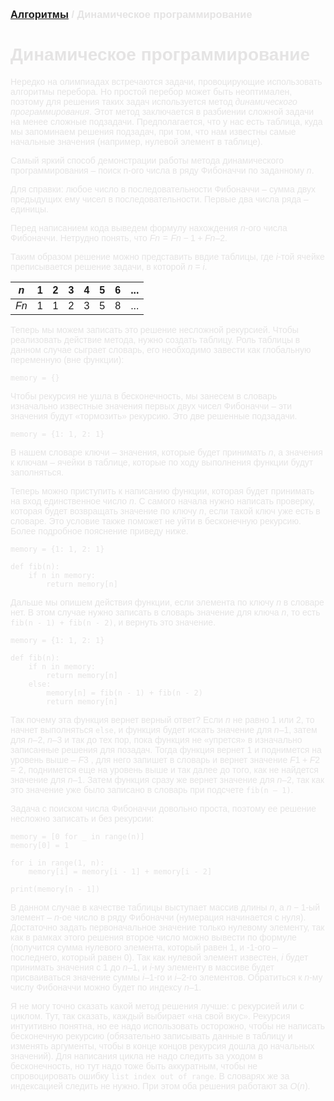 <span style="color: #E5E4E4; font-family: Helvetica;">

### [Алгоритмы](README.md) / Динамическое программирование

# **Динамическое программирование**

Нередко на олимпиадах встречаются задачи, провоцирующие использовать алгоритмы перебора. Но простой перебор может быть неоптимален, поэтому для решения таких задач используется метод *динамического программирования*. Этот метод заключается в разбиении сложной задачи на менее сложные подзадачи. Предполагается, что у нас есть таблица, куда мы запоминаем решения подзадач, при том, что нам известны самые начальные значения (например, нулевой элемент в таблице). 

Самый яркий способ демонстрации работы метода динамического программирования – поиск n-ого числа в ряду Фибоначчи по заданному *n*. 

Для справки: любое число в последовательности Фибоначчи – сумма двух предыдущих ему чисел в последовательности. Первые два числа ряда – единицы. 

Перед написанием кода выведем формулу нахождения *n*-ого числа Фибоначчи. Нетрудно понять, что $Fn = Fn - 1 + Fn – 2$. 

Таким образом решение можно представить ввдие таблицы, где *i*-той ячейке преписывается решение задачи, в которой *n* = *i*.

| $n$ | 1 | 2 | 3 | 4 | 5 | 6 | ... |
|-----|---|---|---|---|---|---|-----|
| $Fn$ | 1 | 1 | 2 | 3 | 5 | 8 | ... | 

Теперь мы можем записать это решение несложной рекурсией. Чтобы реализовать действие метода, нужно создать таблицу. Роль таблицы в данном случае сыграет словарь, его необходимо завести как глобальную переменную (вне функции): 

    memory = {}

Чтобы рекурсия не ушла в бесконечность, мы занесем в словарь изначально известные значения первых двух чисел Фибоначчи – эти значения будут «тормозить» рекурсию. Это две решенные подзадачи.

    memory = {1: 1, 2: 1}

В нашем словаре ключи – значения, которые будет принимать $n$, а значения к ключам – ячейки в таблице, которые по ходу выполнения функции будут заполняться. 

Теперь можно приступить к написанию функции, которая будет принимать на вход единственное число *n*. С самого начала нужно написать проверку, которая будет возвращать значение по ключу *n*, если такой ключ уже есть в словаре. Это условие также поможет не уйти в бесконечную рекурсию. Более подробное пояснение приведу ниже. 

    memory = {1: 1, 2: 1}

    def fib(n):
        if n in memory:
            return memory[n]
 
Дальше мы опишем действия функции, если элемента по ключу $n$ в словаре нет. В этом случае нужно записать в словарь значение для ключа *n*, то есть `fib(n - 1) + fib(n - 2)`, и вернуть это значение. 

    memory = {1: 1, 2: 1}

    def fib(n):
        if n in memory:
            return memory[n]
        else:
            memory[n] = fib(n - 1) + fib(n - 2)
            return memory[n]

Так почему эта функция вернет верный ответ? Если $n$ не равно 1 или 2, то начнет выполняться `else`, и функция будет искать значение для $n – 1$, затем для $n – 2$, $n – 3$ и так до тех пор, пока функция не «упрется» в изначально записанные решения для позадач. Тогда функция вернет 1 и поднимется на уровень выше – $F3$ , для него запишет в словарь и вернет значение $F1 + F2 = 2$, поднимется еще на уровень выше и так далее до того, как не найдется значение для $n – 1$. Затем функция сразу же вернет значение для $n – 2$, так как это значение уже было записано в словарь при подсчете `fib(n – 1)`.

Задача с поиском числа Фибоначчи довольно проста, поэтому ее решение несложно записать и без рекурсии:

    memory = [0 for _ in range(n)]
    memory[0] = 1

    for i in range(1, n):
        memory[i] = memory[i - 1] + memory[i - 2]
        
    print(memory[n - 1]) 

В данном случае в качестве таблицы выступает массив длины $n$, а $n - 1$-ый элемент – $n$-ое число в ряду Фибоначчи (нумерация начинается с нуля). Достаточно задать первоначальное значение только нулевому элементу, так как в рамках этого решения второе число можно вывести по формуле (получится сумма нулевого элемента, который равен 1, и -1-ого – последнего, который равен 0). Так как нулевой элемент известен, $i$ будет принимать значения с 1 до $n – 1$, и $i$-му элементу в массиве будет присваиваться значение суммы $i – 1$-го и $i – 2$-го элементов. Обратиться к $n$-му числу Фибоначчи можно будет по индексу $n – 1$. 

Я не могу точно сказать какой метод решения лучше: с рекурсией или с циклом. Тут, так сказать, каждый выбирает «на свой вкус». Рекурсия интуитивно понятна, но ее надо использовать осторожно, чтобы не написать бесконечную рекурсию (обязательно записывать данные в таблицу и изменять аргументы, чтобы в конце концов рекурсия дошла до начальных значений). Для написания цикла не надо следить за уходом в бесконечность, но тут надо тоже быть аккуратным, чтобы не спровоцировать ошибку `list index out of range`. В словарях же за индексацией следить не нужно. При этом оба решения работают за *O*$(n)$.
